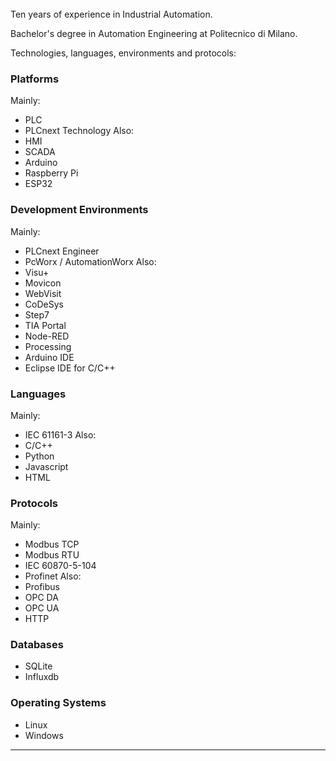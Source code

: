 
\
\
\
Ten years of experience in Industrial Automation.

Bachelor's degree in Automation Engineering at Politecnico di Milano.

Technologies, languages, environments and protocols:

### Platforms
Mainly:
- PLC
- PLCnext Technology
Also:
- HMI
- SCADA
- Arduino
- Raspberry Pi
- ESP32

### Development Environments
Mainly:
- PLCnext Engineer
- PcWorx / AutomationWorx
Also:
- Visu+
- Movicon
- WebVisit
- CoDeSys
- Step7
- TIA Portal
- Node-RED
- Processing
- Arduino IDE
- Eclipse IDE for C/C++

### Languages
Mainly:
- IEC 61161-3
Also:
- C/C++
- Python
- Javascript
- HTML

### Protocols
Mainly:
- Modbus TCP
- Modbus RTU
- IEC 60870-5-104
- Profinet
Also: 
- Profibus
- OPC DA
- OPC UA
- HTTP

### Databases
- SQLite
- Influxdb

### Operating Systems
- Linux
- Windows

---
